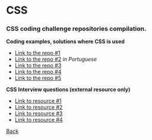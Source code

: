 # CSS
### CSS coding challenge repositories compilation.

**Coding examples, solutions where CSS is used**
- [Link to the repo #1](https://github.com/welbhen/dio-tqi-fullstack-bootcamp-challenges#to-do-list-javascript-challenge)
- [Link to the repo #2](https://github.com/DiegoVP66/dio-css-challenge) *in Portuguese*
- [Link to the repo #3](https://github.com/elsheraey/simple-sports-paywall)
- [Link to the repo #4](https://github.com/mikewood17/HTML-CSS-Challenge)
- [Link to the repo #5](https://github.com/yolixtly/magic-cube)

**CSS Interview questions (external resource only)**
- [Link to resource #1](https://www.interviewbit.com/css-interview-questions/)
- [Link to resource #2](https://www.simplilearn.com/tutorials/css-tutorial/css-interview-questions)
- [Link to resource #3](https://intellipaat.com/blog/interview-question/css-interview-questions/?US)
- [Link to resource #4](https://www.toptal.com/css/interview-questions)

[Back](./../README.md)